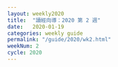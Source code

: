 ```yaml
---
layout: weekly2020
title:  "讀經向導：2020 第 2 週"
date:   2020-01-19
categories: weekly guide
permalink: "/guide/2020/wk2.html"
weekNum: 2
cycle: 2020
---
```

